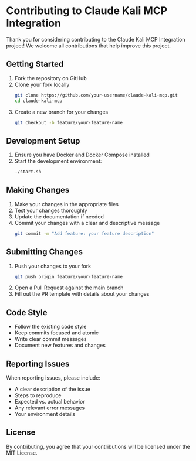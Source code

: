 # Contributing to Claude Kali MCP Integration

Thank you for considering contributing to the Claude Kali MCP Integration project! We welcome all contributions that help improve this project.

## Getting Started

1. Fork the repository on GitHub
2. Clone your fork locally
   ```bash
   git clone https://github.com/your-username/claude-kali-mcp.git
   cd claude-kali-mcp
   ```
3. Create a new branch for your changes
   ```bash
   git checkout -b feature/your-feature-name
   ```

## Development Setup

1. Ensure you have Docker and Docker Compose installed
2. Start the development environment:
   ```bash
   ./start.sh
   ```

## Making Changes

1. Make your changes in the appropriate files
2. Test your changes thoroughly
3. Update the documentation if needed
4. Commit your changes with a clear and descriptive message
   ```bash
   git commit -m "Add feature: your feature description"
   ```

## Submitting Changes

1. Push your changes to your fork
   ```bash
   git push origin feature/your-feature-name
   ```
2. Open a Pull Request against the main branch
3. Fill out the PR template with details about your changes

## Code Style

- Follow the existing code style
- Keep commits focused and atomic
- Write clear commit messages
- Document new features and changes

## Reporting Issues

When reporting issues, please include:
- A clear description of the issue
- Steps to reproduce
- Expected vs. actual behavior
- Any relevant error messages
- Your environment details

## License

By contributing, you agree that your contributions will be licensed under the MIT License.
